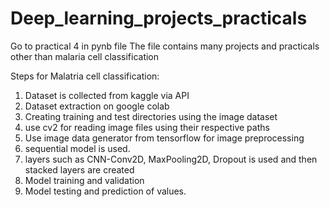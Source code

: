 # Deep_learning_projects_practicals

Go to practical 4 in pynb file
The file contains many projects and practicals other than malaria cell classification 

Steps for Malatria cell classification:
1. Dataset is collected from kaggle via API
2. Dataset extraction on google colab
3. Creating training and test directories using the image dataset
4. use cv2 for reading image files using their respective paths
5. Use image data generator from tensorflow for image preprocessing
6. sequential model is used.
7. layers such as CNN-Conv2D, MaxPooling2D, Dropout is used and then stacked layers are created
8. Model training and validation
9. Model testing and prediction of values.

